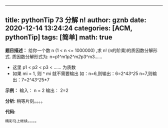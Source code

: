 
---
title: pythonTip 73 分解 n!
author: gznb
date: 2020-12-14 13:24:24
categories: [ACM, pythonTip]
tags: [简单]
math: true
---

**题目描述：**
给你一个数 n (1 < n <= 1000000) ,求 n! (n的阶乘)的质因数分解形式.
质因数分解形式为:
n=p1^m1*p2^m2*p3^m3……
* 这里 p1 < p2 < p3 < …… 为质数
* 如果 mi = 1, 则   ^ mi   就不需要输出 
如：n=6,则输出：6=2^4*3^2*5
    n=7,则输出：7=2^4*3^2*5*7

**示例：**
输入：
n = 2
输出：
2=2


**分析:**
稍等片刻。。。。

**代码:**
```python
精彩马上继续。。。。。
```
